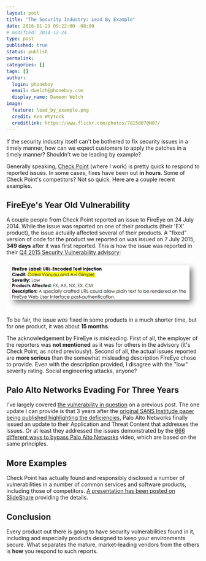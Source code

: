 ```yaml
---
layout: post
title: "The Security Industry: Lead By Example"
date: 2016-01-29 09:22:00 -08:00
# modified: 2014-12-24
type: post
published: true
status: publish
permalink: 
categories: []
tags: []
author:
  login: phoneboy
  email: dwelch@phoneboy.com
  display_name: Dameon Welch
image:
  feature: lead_by_example.png
  credit: Ken Whytock
  creditlink: https://www.flickr.com/photos/7815007@N07/
---
```

If the security industry itself can't be bothered to fix security issues in a timely manner, how can we expect customers to apply the patches in a timely manner? Shouldn't we be leading by example?

Generally speaking, [Check Point](https://www.checkpoint.com) (where I work) is pretty quick to respond to reported issues. In some cases, fixes have been out **in hours**. Some of Check Point's competitors? Not so quick. Here are a couple recent examples.

## FireEye's Year Old Vulnerability

A couple people from Check Point reported an issue to FireEye on 24 July 2014. While the issue was reported on one of their products (their 'EX' product), the issue actually affected several of their products. A "fixed" version of code for the product we reported on was issued on 7 July 2015, **349 days** after it was first reported. This is how the issue was reported in their [Q4 2015 Security Vulnerability advisory](https://www.fireeye.com/content/dam/fireeye-www/support/pdfs/2015-q4-security-vulnerability-advisory.pdf):

![FireEye Vulnerability](/images/fireeye-vuln.jpg)

To be fair, the issue *was* fixed in some products in a much shorter time, but for one product, it was about **15 months**. 

The acknowledgement by FireEye is misleading. First of all, the employer of the reporters was **not mentioned** as it was for others in the advisory (it's Check Point, as noted previously). Second of all, the actual issues reported are **more serious** than the somewhat misleading description FireEye chose to provide. Even with the description provided, I disagree with the "low" severity rating. Social engineering attacks, anyone?

## Palo Alto Networks Evading For Three Years

I've largely covered [the vulnerability in question](/2015/12/24/palo-alto-networks-evading-the-truth/) on a previous post. The one update I can provide is that 3 years after the [original SANS Institude paper being published highlighting the deficiencies](https://www.sans.org/reading-room/whitepapers/intrusion/beating-ips-34137), Palo Alto Networks finally issued an update to their Application and Threat Content that addresses the issues. Or at least they addressed the issues demonstrated by the [666 different ways to bypass Palo Alto Networks](https://www.youtube.com/watch?v=cp-7Tl9gl5g) video, which are based on the same principles.

## More Examples

Check Point has actually found and responsibly disclosed a number of vulnerabilities in a number of common services and software products, including those of competitors. [A presentation has been posted on SlideShare](http://www.slideshare.net/MotiSagey/check-point-vulnerability-research-53146368) providing the details. 

## Conclusion

Every product out there is going to have security vulnerabilities found in it, including and especially products designed to keep your environments secure. What separates the mature, market-leading vendors from the others is **how** you respond to such reports. 


